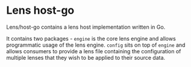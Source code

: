 # Lens host-go

Lens/host-go contains a lens host implementation written in Go.

It contains two packages - `engine` is the core lens engine and allows programmatic usage of the lens engine.  `config` sits on top of `engine` and allows consumers to provide a lens file containing the configuration of multiple lenses that they wish to be applied to their source data.
